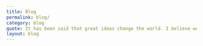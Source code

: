 ```yaml
---
title: Blog
permalink: blog/
category: blog
quote: It has been said that great ideas change the world. I believe workplace chaplaincy is truly a great idea that is changing the world one person at a time.
layout: blog
---
```

